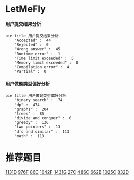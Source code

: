 # LetMeFly

<!-- tabs:start -->



#### **用户提交结果分析**

```mermaid
pie title 用户提交结果分析
    "Accepted" :  44
    "Rejected" :  0
    "Wrong answer" :  45
    "Runtime error" :  1
    "Time limit exceeded" :  5
    "Memory limit exceeded" :  0
    "Compilation error" :  4
    "Partial" :  0
```

#### **用户做题类型偏好分析**

```mermaid
pie title 用户做题类型偏好分析
    "binary search" :  74
    "dp" :  474
    "graphs" :  204
    "trees" :  85
    "divide and conquer" :  0
    "greedy" :  136
    "two pointers" :  13
    "dfs and similar" :  113
    "math" :  113
```



<!-- tabs:end -->
# 推荐题目
[1131D](https://codeforces.com/contest/1131/problem/D)
[976F](https://codeforces.com/contest/976/problem/F)
[86C](https://codeforces.com/contest/86/problem/C)
[1042F](https://codeforces.com/contest/1042/problem/F)
[1431G](https://codeforces.com/contest/1431/problem/G)
[27C](https://codeforces.com/contest/27/problem/C)
[486C](https://codeforces.com/contest/486/problem/C)
[662B](https://codeforces.com/contest/662/problem/B)
[1025C](https://codeforces.com/contest/1025/problem/C)
[832D](https://codeforces.com/contest/832/problem/D)

